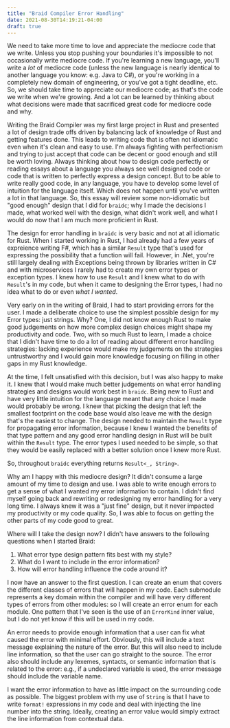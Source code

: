 ```yaml
---
title: "Braid Compiler Error Handling"
date: 2021-08-30T14:19:21-04:00
draft: true
---
```


We need to take more time to love and appreciate the mediocre code that we write. Unless you
stop pushing your boundaries it's impossible to not occasionally write mediocre code.
If you're learning a new language, you'll write a _lot_ of mediocre code (unless the new
language is nearly identical to another language you know: e.g. Java to C#), or you're 
working in a completely new domain of engineering, or you've got a tight deadline, etc.
So, we should take time to appreciate our mediocre code; as that's the code we write when
we're growing. And a lot can be learned by thinking about what decisions were made that
sacrificed great code for mediocre code and why.

Writing the Braid Compiler was my first large project in Rust and presented a lot of design
trade offs driven by balancing lack of knowledge of Rust and getting features done. This
leads to writing code that is often not idiomatic even when it's clean and easy to use.
I'm always fighting with perfectionism and trying to just accept that code can be decent
or good enough and still be worth loving. Always thinking about how to design code 
perfectly or reading essays about a language you always see well designed code or code
that is written to perfectly express a design concept. But to be able to write really good
code, in any language, you have to develop some level of intuition for the language itself.
Which does not happen until you've written a lot in that language. So, this essay will
review some non-idiomatic but "good enough" design that I did for `braidc`; why I made the
decisions I made, what worked well with the design, what didn't work well, and what I 
would do now that I am much more proficient in Rust.

The design for error handling in `braidc` is very basic and not at all idiomatic for
Rust. When I started working in Rust, I had already had a few years of expreience writing
F#, which has a similar `Result` type that's used for expressing the possibility that
a function will fail. However, in .Net, you're still largely dealing with Exceptions being
thrown by libraries written in C# and with microservices I rarely had to create my own
error types or exception types. I knew how to use `Result` and I knew what to do with
`Result`'s in my code, but when it came to designing the Error types, I had no idea what
to do or even _what I wanted_.

Very early on in the writing of Braid, I had to start providing errors for the user. I made
a deliberate choice to use the simplest possible design for my Error types: just strings.
Why? One, I did not know enough Rust to make good judgements on how more complex design
choices might shape my productivity and code. Two, with so much Rust to learn, I made a choice
that I didn't have time to do a lot of reading about different error handling strategies:
lacking experience would make my judgements on the strategies untrustworthy and I would gain
more knowledge focusing on filling in other gaps in my Rust knowledge.

At the time, I felt unsatisfied with this decision, but I was also happy to make it. I
knew that I would make much better judgements on what error handling strategies and designs
would work best in `braidc`.  Being new to Rust and have very little intuition for the 
language meant that any choice I made would probably be wrong. I knew that picking the
design that left the smallest footprint on the code base would also leave me with the design
that's the easiest to change. The design needed to maintain the `Result` type for propagating
error information, because I knew I wanted the benefits of that type pattern and any good
error handling design in Rust will be built within the `Result` type. The error types I
used needed to be simple, so that they would be easily replaced with a better solution 
once I knew more Rust.

So, throughout `braidc` everything returns `Result<_, String>`. 

Why am I happy with this mediocre design?  It didn't consume a large amount of my time
to design and use.  I was able to write enough errors to get a sense of what I wanted
my error information to contain. I didn't find myself going back and rewriting or
redesigning my error handling for a very long time.  I always knew it was a "just fine"
design, but it never impacted my productivity or my code quality. So, I was able to focus
on getting the other parts of my code good to great.

Where will I take the design now? I didn't have answers to the following questions when
I started Braid:

1. What error type design pattern fits best with my style?
1. What do I want to include in the error information?
1. How will error handling influence the code around it?

I now have an answer to the first question. I can create an enum that covers the different
classes of errors that will happen in my code. Each submodule represents a key domain within
the compiler and will have very different types of errors from other modules: so I will create
an error enum for each module. One pattern that I've seen is the use of an `ErrorKind` inner
value, but I do not yet know if this will be used in my code.

An error needs to provide enough information that a user can fix what caused the error with
minimal effort. Obviously, this will include a text message explaining the nature of the
error.  But this will also need to include line information, so that the user can go
straight to the source.  The error also should include any lexemes, syntacts, or semantic
information that is related to the error: e.g., if a undeclared variable is used, the error
message should include the variable name.

I want the error information to have as little impact on the surrounding code as possible.
The biggest problem with my use of `String` is that I have to write `format!` expressions
in my code and deal with injecting the line number into the string. Ideally, creating an
error value would simply extract the line information from contextual data.